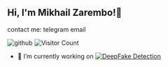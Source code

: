 <h2> Hi, I'm Mikhail Zarembo!👋 </h2>


contact me:
telegram
email

![github](/images/icon.png)
![Visitor Count](https://profile-counter.glitch.me/{Mikzarjr}/count.svg)

- 🔭 I’m currently working on 
[![DeepFake Detection](https://svg.bookmark.style/api?url=https://github.com/pshakhmin/deepfakes&mode=light&style=horizontal)](https://github.com/pshakhmin/deepfakes)

